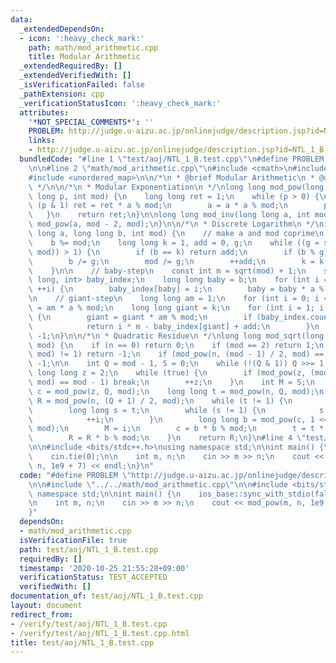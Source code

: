 ```yaml
---
data:
  _extendedDependsOn:
  - icon: ':heavy_check_mark:'
    path: math/mod_arithmetic.cpp
    title: Modular Arithmetic
  _extendedRequiredBy: []
  _extendedVerifiedWith: []
  _isVerificationFailed: false
  _pathExtension: cpp
  _verificationStatusIcon: ':heavy_check_mark:'
  attributes:
    '*NOT_SPECIAL_COMMENTS*': ''
    PROBLEM: http://judge.u-aizu.ac.jp/onlinejudge/description.jsp?id=NTL_1_B
    links:
    - http://judge.u-aizu.ac.jp/onlinejudge/description.jsp?id=NTL_1_B
  bundledCode: "#line 1 \"test/aoj/NTL_1_B.test.cpp\"\n#define PROBLEM \"http://judge.u-aizu.ac.jp/onlinejudge/description.jsp?id=NTL_1_B\"\
    \n\n#line 2 \"math/mod_arithmetic.cpp\"\n#include <cmath>\n#include <numeric>\n\
    #include <unordered_map>\n\n/*\n * @brief Modular Arithmetic\n * @docs docs/math/mod_arithmetic.md\n\
    \ */\n\n/*\n * Modular Exponentiation\n */\nlong long mod_pow(long long a, long\
    \ long p, int mod) {\n    long long ret = 1;\n    while (p > 0) {\n        if\
    \ (p & 1) ret = ret * a % mod;\n        a = a * a % mod;\n        p >>= 1;\n \
    \   }\n    return ret;\n}\n\nlong long mod_inv(long long a, int mod) {\n    return\
    \ mod_pow(a, mod - 2, mod);\n}\n\n/*\n * Discrete Logarithm\n */\nint mod_log(long\
    \ long a, long long b, int mod) {\n    // make a and mod coprime\n    a %= mod;\n\
    \    b %= mod;\n    long long k = 1, add = 0, g;\n    while ((g = std::gcd(a,\
    \ mod)) > 1) {\n        if (b == k) return add;\n        if (b % g) return -1;\n\
    \        b /= g;\n        mod /= g;\n        ++add;\n        k = k * a / g % mod;\n\
    \    }\n\n    // baby-step\n    const int m = sqrt(mod) + 1;\n    std::unordered_map<long\
    \ long, int> baby_index;\n    long long baby = b;\n    for (int i = 0; i <= m;\
    \ ++i) {\n        baby_index[baby] = i;\n        baby = baby * a % mod;\n    }\n\
    \n    // giant-step\n    long long am = 1;\n    for (int i = 0; i < m; ++i) am\
    \ = am * a % mod;\n    long long giant = k;\n    for (int i = 1; i <= m; ++i)\
    \ {\n        giant = giant * am % mod;\n        if (baby_index.count(giant)) {\n\
    \            return i * m - baby_index[giant] + add;\n        }\n    }\n    return\
    \ -1;\n}\n\n/*\n * Quadratic Residue\n */\nlong long mod_sqrt(long long n, int\
    \ mod) {\n    if (n == 0) return 0;\n    if (mod == 2) return 1;\n    if (std::gcd(n,\
    \ mod) != 1) return -1;\n    if (mod_pow(n, (mod - 1) / 2, mod) == mod - 1) return\
    \ -1;\n\n    int Q = mod - 1, S = 0;\n    while (!(Q & 1)) Q >>= 1, ++S;\n   \
    \ long long z = 2;\n    while (true) {\n        if (mod_pow(z, (mod - 1) / 2,\
    \ mod) == mod - 1) break;\n        ++z;\n    }\n    int M = S;\n    long long\
    \ c = mod_pow(z, Q, mod);\n    long long t = mod_pow(n, Q, mod);\n    long long\
    \ R = mod_pow(n, (Q + 1) / 2, mod);\n    while (t != 1) {\n        int i = 0;\n\
    \        long long s = t;\n        while (s != 1) {\n            s = s * s % mod;\n\
    \            ++i;\n        }\n        long long b = mod_pow(c, 1 << (M - i - 1),\
    \ mod);\n        M = i;\n        c = b * b % mod;\n        t = t * c % mod;\n\
    \        R = R * b % mod;\n    }\n    return R;\n}\n#line 4 \"test/aoj/NTL_1_B.test.cpp\"\
    \n\n#include <bits/stdc++.h>\nusing namespace std;\n\nint main() {\n    ios_base::sync_with_stdio(false);\n\
    \    cin.tie(0);\n\n    int m, n;\n    cin >> m >> n;\n    cout << mod_pow(m,\
    \ n, 1e9 + 7) << endl;\n}\n"
  code: "#define PROBLEM \"http://judge.u-aizu.ac.jp/onlinejudge/description.jsp?id=NTL_1_B\"\
    \n\n#include \"../../math/mod_arithmetic.cpp\"\n\n#include <bits/stdc++.h>\nusing\
    \ namespace std;\n\nint main() {\n    ios_base::sync_with_stdio(false);\n    cin.tie(0);\n\
    \n    int m, n;\n    cin >> m >> n;\n    cout << mod_pow(m, n, 1e9 + 7) << endl;\n\
    }"
  dependsOn:
  - math/mod_arithmetic.cpp
  isVerificationFile: true
  path: test/aoj/NTL_1_B.test.cpp
  requiredBy: []
  timestamp: '2020-10-25 21:55:28+09:00'
  verificationStatus: TEST_ACCEPTED
  verifiedWith: []
documentation_of: test/aoj/NTL_1_B.test.cpp
layout: document
redirect_from:
- /verify/test/aoj/NTL_1_B.test.cpp
- /verify/test/aoj/NTL_1_B.test.cpp.html
title: test/aoj/NTL_1_B.test.cpp
---
```

